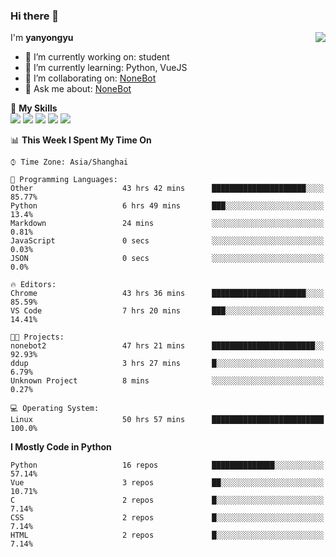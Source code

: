 ### Hi there 👋

<a href="#">
  <img align="right" src="https://github-readme-stats.vercel.app/api?username=yanyongyu&count_private=true&show_icons=true&bg_color=15,f2f7fd,E0EAFC" />
</a>

I'm **yanyongyu**

- 🔭 I’m currently working on: student
- 🌱 I’m currently learning: Python, VueJS
- 👯 I’m collaborating on: [NoneBot](https://github.com/nonebot)
- 💬 Ask me about: [NoneBot](https://github.com/nonebot)

🌟 **My Skills**  
![](https://img.shields.io/badge/-Python-3e74a2?style=flat-square&logo=Python&logoColor=fff)
![](https://img.shields.io/badge/-Vue-4fc08d?style=flat-square&logo=Vue.js&logoColor=fff)
![](https://img.shields.io/badge/-Node.js-339933?style=flat-square&logo=Node.js&logoColor=fff)
![](https://img.shields.io/badge/-Docker-2496ED?style=flat-square&logo=Docker&logoColor=fff)
![](https://img.shields.io/badge/-Linux-000000?style=flat-square&logo=Linux&logoColor=fff)

<!--START_SECTION:waka-->
📊 **This Week I Spent My Time On** 

```text
⌚︎ Time Zone: Asia/Shanghai

💬 Programming Languages: 
Other                    43 hrs 42 mins      █████████████████████░░░░   85.77% 
Python                   6 hrs 49 mins       ███░░░░░░░░░░░░░░░░░░░░░░   13.4% 
Markdown                 24 mins             ░░░░░░░░░░░░░░░░░░░░░░░░░   0.81% 
JavaScript               0 secs              ░░░░░░░░░░░░░░░░░░░░░░░░░   0.03% 
JSON                     0 secs              ░░░░░░░░░░░░░░░░░░░░░░░░░   0.0%

🔥 Editors: 
Chrome                   43 hrs 36 mins      █████████████████████░░░░   85.59% 
VS Code                  7 hrs 20 mins       ███░░░░░░░░░░░░░░░░░░░░░░   14.41%

🐱‍💻 Projects: 
nonebot2                 47 hrs 21 mins      ███████████████████████░░   92.93% 
ddup                     3 hrs 27 mins       █░░░░░░░░░░░░░░░░░░░░░░░░   6.79% 
Unknown Project          8 mins              ░░░░░░░░░░░░░░░░░░░░░░░░░   0.27%

💻 Operating System: 
Linux                    50 hrs 57 mins      █████████████████████████   100.0%

```

**I Mostly Code in Python** 

```text
Python                   16 repos            ██████████████░░░░░░░░░░░   57.14% 
Vue                      3 repos             ██░░░░░░░░░░░░░░░░░░░░░░░   10.71% 
C                        2 repos             █░░░░░░░░░░░░░░░░░░░░░░░░   7.14% 
CSS                      2 repos             █░░░░░░░░░░░░░░░░░░░░░░░░   7.14% 
HTML                     2 repos             █░░░░░░░░░░░░░░░░░░░░░░░░   7.14%

```



<!--END_SECTION:waka-->
